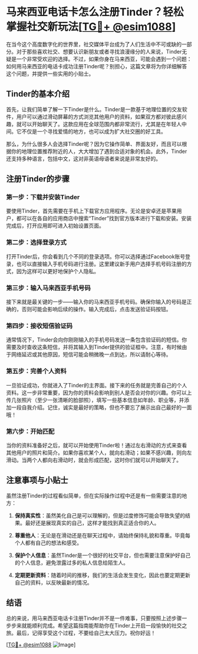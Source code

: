 # 马来西亚电话卡怎么注册Tinder？轻松掌握社交新玩法[[TG💪+ @esim1088](https://t.me/s/esim1088)]

在当今这个高度数字化的世界里，社交媒体平台成为了人们生活中不可或缺的一部分。对于那些喜欢社交、想要认识新朋友或者寻找浪漫缘分的人来说，Tinder无疑是一个非常受欢迎的选择。不过，如果你身在马来西亚，可能会遇到一个问题：如何用马来西亚的电话卡成功注册Tinder呢？别担心，这篇文章将为你详细解答这个问题，并提供一些实用的小贴士。

## Tinder的基本介绍

首先，让我们简单了解一下Tinder是什么。Tinder是一款基于地理位置的交友软件，用户可以通过滑动屏幕的方式浏览其他用户的资料，如果双方都对彼此感兴趣，就可以开始聊天了。这款应用在全球范围内都非常流行，尤其是在年轻人中间。它不仅是一个寻找爱情的地方，也可以成为扩大社交圈的好工具。

那么，为什么很多人会选择Tinder呢？因为它操作简单、界面友好，而且可以根据你的地理位置推荐附近的人，大大增加了遇到合适对象的机会。此外，Tinder还支持多种语言，包括中文，这对非英语母语者来说是非常友好的。

## 注册Tinder的步骤

### 第一步：下载并安装Tinder

要使用Tinder，首先需要在手机上下载官方应用程序。无论是安卓还是苹果用户，都可以在各自的应用商店中搜索“Tinder”找到官方版本进行下载和安装。安装完成后，打开应用即可进入初始设置页面。

### 第二步：选择登录方式

打开Tinder后，你会看到几个不同的登录选项。你可以选择通过Facebook账号登录，也可以直接输入手机号码进行注册。这里建议新手用户选择手机号码注册的方式，因为这样可以更好地保护个人隐私。

### 第三步：输入马来西亚手机号码

接下来就是最关键的一步——输入你的马来西亚手机号码。确保你输入的号码是正确的，否则可能会影响后续的操作。输入完成后，点击发送验证码按钮。

### 第四步：接收短信验证码

通常情况下，Tinder会向你刚刚输入的手机号码发送一条包含验证码的短信。你需要及时查收这条短信，并将其输入到Tinder提供的验证框中。注意，有时候由于网络延迟或其他原因，短信可能会稍微晚一点到达，所以请耐心等待。

### 第五步：完善个人资料

一旦验证成功，你就进入了Tinder的主界面。接下来的任务就是完善自己的个人资料。这一步非常重要，因为你的资料会影响到别人是否会对你的兴趣。你可以上传几张照片（至少一张清晰的脸部照），填写一些基本信息如年龄、职业等，并添加一段自我介绍。记住，诚实是最好的策略，但也不要忘了展示出自己最好的一面哦！

### 第六步：开始匹配

当你的资料准备好之后，就可以开始使用Tinder啦！通过左右滑动的方式来查看其他用户的照片和简介。如果你喜欢某个人，就向右滑动；如果不感兴趣，则向左滑动。当两个人都向右滑动时，就会形成匹配，这时你们就可以开始聊天了。

## 注意事项与小贴士

虽然注册Tinder的过程看似简单，但在实际操作过程中还是有一些需要注意的地方：

1. **保持真实性**：虽然美化自己是可以理解的，但是过度修饰可能会导致失望的结果。最好还是展现真实的自己，这样才能找到真正适合你的人。

2. **尊重他人**：无论是在滑动还是在聊天过程中，请始终保持礼貌和尊重。毕竟每个人都有自己的想法和感受。

3. **保护个人信息**：虽然Tinder是一个很好的社交平台，但也需要注意保护好自己的个人信息，避免泄露过多的私人信息给陌生人。

4. **定期更新资料**：随着时间的推移，我们的生活会发生变化，因此也要定期更新自己的资料，以反映最新的情况。

## 结语

总的来说，用马来西亚电话卡注册Tinder并不是一件难事，只要按照上述步骤一步步来就能顺利完成。希望这篇指南能帮助你在Tinder上开启一段愉快的社交之旅。最后，记得享受这个过程，不要给自己太大压力。祝你好运！

[[TG💪+ @esim1088](https://t.me/s/esim1088) ![Image](https://i.postimg.cc/4NQfJmqS/Snipaste-2025-05-13-00-14-12.png)]